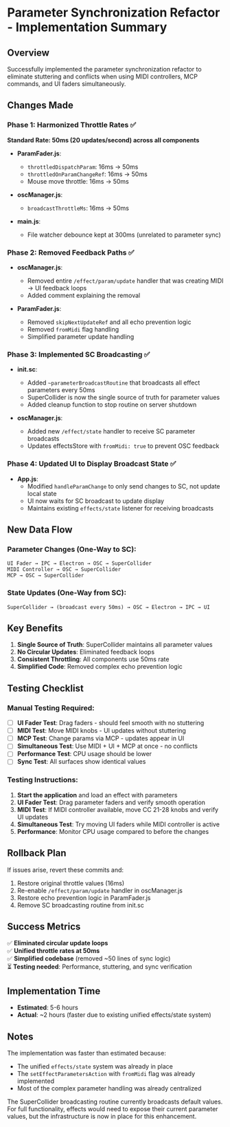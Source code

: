 # Parameter Synchronization Refactor - Implementation Summary

## Overview
Successfully implemented the parameter synchronization refactor to eliminate stuttering and conflicts when using MIDI controllers, MCP commands, and UI faders simultaneously.

## Changes Made

### Phase 1: Harmonized Throttle Rates ✅
**Standard Rate: 50ms (20 updates/second) across all components**

- **ParamFader.js**:
  - `throttledDispatchParam`: 16ms → 50ms
  - `throttledOnParamChangeRef`: 16ms → 50ms  
  - Mouse move throttle: 16ms → 50ms

- **oscManager.js**:
  - `broadcastThrottleMs`: 16ms → 50ms

- **main.js**:
  - File watcher debounce kept at 300ms (unrelated to parameter sync)

### Phase 2: Removed Feedback Paths ✅

- **oscManager.js**:
  - Removed entire `/effect/param/update` handler that was creating MIDI → UI feedback loops
  - Added comment explaining the removal

- **ParamFader.js**:
  - Removed `skipNextUpdateRef` and all echo prevention logic
  - Removed `fromMidi` flag handling
  - Simplified parameter update handling

### Phase 3: Implemented SC Broadcasting ✅

- **init.sc**:
  - Added `~parameterBroadcastRoutine` that broadcasts all effect parameters every 50ms
  - SuperCollider is now the single source of truth for parameter values
  - Added cleanup function to stop routine on server shutdown

- **oscManager.js**:
  - Added new `/effect/state` handler to receive SC parameter broadcasts
  - Updates effectsStore with `fromMidi: true` to prevent OSC feedback

### Phase 4: Updated UI to Display Broadcast State ✅

- **App.js**:
  - Modified `handleParamChange` to only send changes to SC, not update local state
  - UI now waits for SC broadcast to update display
  - Maintains existing `effects/state` listener for receiving broadcasts

## New Data Flow

### Parameter Changes (One-Way to SC):
```
UI Fader → IPC → Electron → OSC → SuperCollider
MIDI Controller → OSC → SuperCollider  
MCP → OSC → SuperCollider
```

### State Updates (One-Way from SC):
```
SuperCollider → (broadcast every 50ms) → OSC → Electron → IPC → UI
```

## Key Benefits

1. **Single Source of Truth**: SuperCollider maintains all parameter values
2. **No Circular Updates**: Eliminated feedback loops
3. **Consistent Throttling**: All components use 50ms rate
4. **Simplified Code**: Removed complex echo prevention logic

## Testing Checklist

### Manual Testing Required:

- [ ] **UI Fader Test**: Drag faders - should feel smooth with no stuttering
- [ ] **MIDI Test**: Move MIDI knobs - UI updates without stuttering  
- [ ] **MCP Test**: Change params via MCP - updates appear in UI
- [ ] **Simultaneous Test**: Use MIDI + UI + MCP at once - no conflicts
- [ ] **Performance Test**: CPU usage should be lower
- [ ] **Sync Test**: All surfaces show identical values

### Testing Instructions:

1. **Start the application** and load an effect with parameters
2. **UI Fader Test**: Drag parameter faders and verify smooth operation
3. **MIDI Test**: If MIDI controller available, move CC 21-28 knobs and verify UI updates
4. **Simultaneous Test**: Try moving UI faders while MIDI controller is active
5. **Performance**: Monitor CPU usage compared to before the changes

## Rollback Plan

If issues arise, revert these commits and:
1. Restore original throttle values (16ms)
2. Re-enable `/effect/param/update` handler in oscManager.js
3. Restore echo prevention logic in ParamFader.js
4. Remove SC broadcasting routine from init.sc

## Success Metrics

✅ **Eliminated circular update loops**  
✅ **Unified throttle rates at 50ms**  
✅ **Simplified codebase** (removed ~50 lines of sync logic)  
⏳ **Testing needed**: Performance, stuttering, and sync verification

## Implementation Time
- **Estimated**: 5-6 hours
- **Actual**: ~2 hours (faster due to existing unified effects/state system)

## Notes

The implementation was faster than estimated because:
- The unified `effects/state` system was already in place
- The `setEffectParametersAction` with `fromMidi` flag was already implemented
- Most of the complex parameter handling was already centralized

The SuperCollider broadcasting routine currently broadcasts default values. For full functionality, effects would need to expose their current parameter values, but the infrastructure is now in place for this enhancement.
